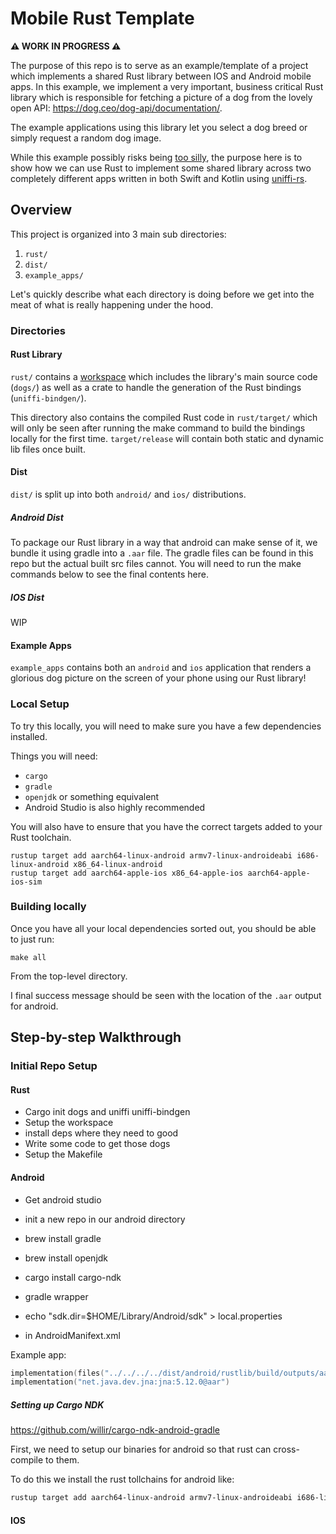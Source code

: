 # Mobile Rust Template

**:warning: WORK IN PROGRESS :warning:**

The purpose of this repo is to serve as an example/template of a project which implements a shared Rust library between IOS and Android mobile apps. In this example, we implement a very important, business critical Rust library which is responsible for fetching a picture of a dog from the lovely open API: https://dog.ceo/dog-api/documentation/.

The example applications using this library let you select a dog breed or simply request a random dog image.

While this example possibly risks being [too silly](https://www.youtube.com/watch?v=qfwTRVnO5No), the purpose here is to show how we can use Rust to implement some shared library across two completely different apps written in both Swift and Kotlin using [uniffi-rs](https://github.com/mozilla/uniffi-rs).

## Overview

This project is organized into 3 main sub directories:

1. `rust/`
2. `dist/`
3. `example_apps/`

Let's quickly describe what each directory is doing before we get into the meat of what is really happening under the hood.

### Directories
#### Rust Library

`rust/`  contains a [workspace](https://doc.rust-lang.org/book/ch14-03-cargo-workspaces.html) which includes the library's main source code (`dogs/`) as well as a crate to handle the generation of the Rust bindings (`uniffi-bindgen/`).

This directory also contains the compiled Rust code in `rust/target/` which will only be seen after running the make command to build the bindings locally for the first time. `target/release` will contain both static and dynamic lib files once built.

#### Dist

`dist/` is split up into both `android/` and `ios/` distributions.

##### Android Dist

To package our Rust library in a way that android can make sense of it, we bundle it using gradle into a `.aar` file. The gradle files can be found in this repo but the actual built src files cannot. You will need to run the make commands below to see the final contents here.

##### IOS Dist

WIP

#### Example Apps
`example_apps` contains both an `android` and `ios` application that renders a glorious dog picture on the screen of your phone using our Rust library!

### Local Setup

To try this locally, you will need to make sure you have a few dependencies installed.

Things you will need:
- `cargo`
- `gradle`
- `openjdk` or something equivalent
- Android Studio is also highly recommended


You will also have to ensure that you have the correct targets added to your Rust toolchain.

```
rustup target add aarch64-linux-android armv7-linux-androideabi i686-linux-android x86_64-linux-android
rustup target add aarch64-apple-ios x86_64-apple-ios aarch64-apple-ios-sim
```


### Building locally

Once you have all your local dependencies sorted out, you should be able to just run:

```
make all
```

From the top-level directory.

I final success message should be seen with the location of the `.aar` output for android.

## Step-by-step Walkthrough

### Initial Repo Setup

#### Rust

- Cargo init dogs and uniffi uniffi-bindgen
- Setup the workspace
- install deps where they need to good
- Write some code to get those dogs
- Setup the Makefile

#### Android

- Get android studio
- init a new repo in our android directory
- brew install gradle
- brew install openjdk
- cargo install cargo-ndk


- gradle wrapper
- echo "sdk.dir=$HOME/Library/Android/sdk" > local.properties
- <uses-permission android:name="android.permission.INTERNET"/> in AndroidManifext.xml

Example app:

```kt
implementation(files("../../../../dist/android/rustlib/build/outputs/aar/rustlib-release.aar"))
implementation("net.java.dev.jna:jna:5.12.0@aar")
```


##### Setting up Cargo NDK
https://github.com/willir/cargo-ndk-android-gradle

First, we need to setup our binaries for android so that rust can cross-compile to them.

To do this we install the rust tollchains for android like:

```sh
rustup target add aarch64-linux-android armv7-linux-androideabi i686-linux-android x86_64-linux-android
```


#### IOS

